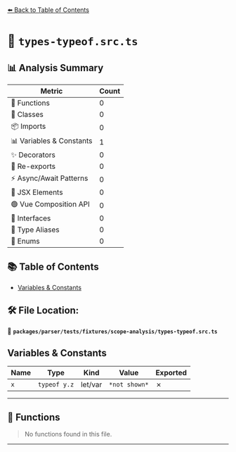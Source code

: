 [⬅️ Back to Table of Contents](../../../../../index.md)

# 📄 `types-typeof.src.ts`

## 📊 Analysis Summary

| Metric | Count |
|--------|-------|
| 🔧 Functions | 0 |
| 🧱 Classes | 0 |
| 📦 Imports | 0 |
| 📊 Variables & Constants | 1 |
| ✨ Decorators | 0 |
| 🔄 Re-exports | 0 |
| ⚡ Async/Await Patterns | 0 |
| 💠 JSX Elements | 0 |
| 🟢 Vue Composition API | 0 |
| 📐 Interfaces | 0 |
| 📑 Type Aliases | 0 |
| 🎯 Enums | 0 |

## 📚 Table of Contents

- [Variables & Constants](#variables-constants)

## 🛠️ File Location:
📂 **`packages/parser/tests/fixtures/scope-analysis/types-typeof.src.ts`**

## Variables & Constants

| Name | Type | Kind | Value | Exported |
|------|------|------|-------|----------|
| `x` | `typeof y.z` | let/var | `*not shown*` | ✗ |


---

## 🔧 Functions

> No functions found in this file.


---
